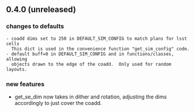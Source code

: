 ## 0.4.0  (unreleased)

### changes to defaults

    - coadd dims set to 250 in DEFAULT_SIM_CONFIG to match plans for lsst cells
      This dict is used in the convenience function "get_sim_config" code.
    - default buff=0 in DEFAULT_SIM_CONFIG and in functions/classes, allowing
      objects drawn to the edge of the coadd.  Only used for random layouts.

### new features

   - get_se_dim now takes in dither and rotation, adjusting the dims
       accordingly to just cover the coadd.
